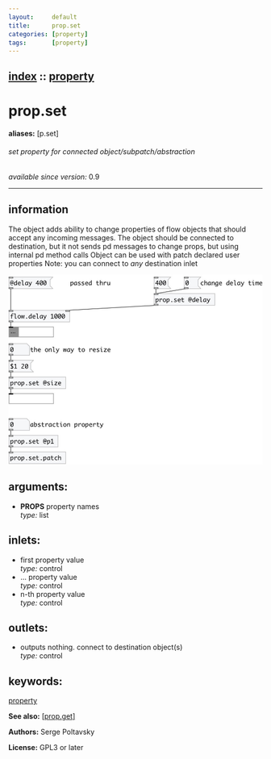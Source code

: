 ```yaml
---
layout:     default
title:      prop.set
categories: [property]
tags:       [property]
---
```

[index](index.html) :: [property](category_property.html)
---

# prop.set
**aliases:** [p.set]


###### set property for connected object/subpatch/abstraction

*available since version:* 0.9

---


## information
The object adds ability to change properties of flow objects that should accept any incoming messages. The object should be connected to destination, but it not sends pd messages to change props, but using internal pd method calls Object can be used with patch declared user properties Note: you can connect to *any* destination inlet


[![example](../examples/img/prop.set.jpg)](../examples/pd/prop.set.pd)



## arguments:

* **PROPS**
property names<br>
_type:_ list<br>







## inlets:

* first property value<br>
_type:_ control
* ... property value<br>
_type:_ control
* n-th property value<br>
_type:_ control



## outlets:

* outputs nothing. connect to destination object(s)<br>
_type:_ control



## keywords:

[property](keywords/property.html)



**See also:**
[\[prop.get\]](prop.get.html)




**Authors:** Serge Poltavsky




**License:** GPL3 or later





